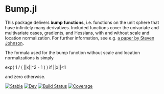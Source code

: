 # Bump.jl

This package delivers **bump functions**, i.e. functions on the unit sphere that have infinitely many derivatives. Included functions cover the univariate and multivariate cases, gradients, and Hessians, with and without scale and location normalization.  For further information, see e.g. [a paper by Steven Johnson](https://arxiv.org/abs/1508.04376).

The formula used for the bump function without scale and location normalizations is simply

  exp( 1 / ( ||x||^2 - 1 )  ) if ||x||<1
  
and zero otherwise.


[![Stable](https://img.shields.io/badge/docs-stable-blue.svg)](https://NittanyLion.github.io/Bump.jl/stable)
[![Dev](https://img.shields.io/badge/docs-dev-blue.svg)](https://NittanyLion.github.io/Bump.jl/dev)
[![Build Status](https://github.com/NittanyLion/Bump.jl/workflows/CI/badge.svg)](https://github.com/NittanyLion/Bump.jl/actions)
[![Coverage](https://codecov.io/gh/NittanyLion/Bump.jl/branch/master/graph/badge.svg)](https://codecov.io/gh/NittanyLion/Bump.jl)


